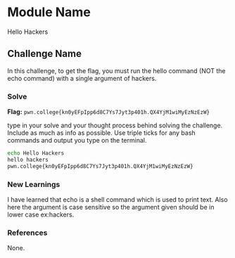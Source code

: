 # Module Name
Hello Hackers

## Challenge Name
In this challenge, to get the flag, you must run the hello command (NOT the echo command) with a single argument of hackers. 

### Solve
**Flag:** `pwn.college{kn0yEFpIpp6d8C7Ys7Jyt3p401h.QX4YjM1wiMyEzNzEzW}`

type in your solve and your thought process behind solving the challenge. Include as much as info as possible. Use triple ticks for any bash commands and output you type on the terminal.

```bash
echo Hello Hackers
hello hackers
pwn.college{kn0yEFpIpp6d8C7Ys7Jyt3p401h.QX4YjM1wiMyEzNzEzW}
```

### New Learnings
I have learned that echo is a shell command which is used to print text.
Also here the argument is case sensitive so the argument given should be in lower case ex:hackers.

### References 
None.

